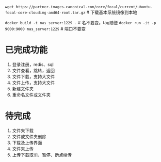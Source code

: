 `wget https://partner-images.canonical.com/core/focal/current/ubuntu-focal-core-cloudimg-amd64-root.tar.gz` # 下载基本系统镜像到本地

`docker build -t nas_server:1229 .` # 名不要变，tag随便
`docker run -it -p 9000:9000 nas_server:1229` # 端口不要变

# 已完成功能

1. 登录注册，redis、sql
2. 文件查看，跳转，返回
3. 文件下载，支持大文件
4. 文件上传，支持大文件
5. 新建文件夹
6. 重命名文件或文件夹

# 待完成

1. 文件夹下载
2. 文件或文件夹删除
3. 下载及上传界面
4. 文件夹上传
5. 上传下载取消、暂停、断点续传